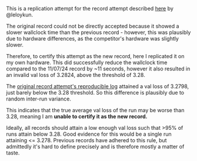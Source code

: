 This is a replication attempt for the record attempt described [here](https://x.com/leloykun/status/1854557419768254915) by @leloykun.

The original record could not be directly accepted because it showed a slower wallclock time than the previous record -
however, this was plausibly due to hardware differences, as the competitor's hardware was slightly slower.

Therefore, to certify this attempt as the new record, here I replicated it on my own hardware.
This did successfully reduce the wallclock time compared to the 11/07/24 record by ~11 seconds, however it also
resulted in an invalid val loss of 3.2824, above the threshold of 3.28.

The [original record attempt's reproducible log](https://github.com/leloykun/modded-nanogpt/blob/224f10d190677d9dc3c9c45da280078196a6fe40/records/110724_EmbeddingBetasCooldown/6c9d875b-ad91-46c9-9ede-2c7f998b9b16.txt) attained a val loss of 3.2798, just barely below the 3.28 threshold. So this difference is plausibly due to random inter-run variance.

This indicates that the true average val loss of the run may be worse than 3.28, meaning I am **unable to certify it as the new record.**

Ideally, all records should attain a low enough val loss such that >95% of runs attain below 3.28. Good evidence for this would be a single run
attaining <= 3.278. Previous records have adhered to this rule, but admittedly it's hard to define precisely and is therefore mostly a matter of taste.

